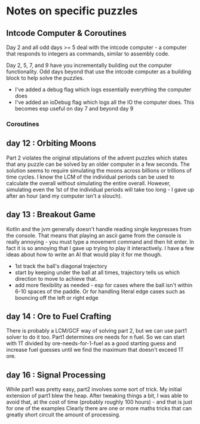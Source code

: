 # Notes on specific puzzles

## Intcode Computer & Coroutines

Day 2 and all odd days >= 5 deal with the intcode computer - a computer that responds to integers
 as commands, similar to assembly code.
 
Day 2, 5, 7, and 9 have you incrementally building out the computer functionality.
Odd days beyond that use the intcode computer as a building block to help solve the puzzles.

* I've added a debug flag which logs essentially everything the computer does
* I've added an ioDebug flag which logs all the IO the computer does. This becomes esp useful on day 7 and beyond day 9

### Coroutines


## day 12 : Orbiting Moons

Part 2 violates the original stipulations of the advent puzzles which states that any puzzle
 can be solved by an older computer in a few seconds.
The solution seems to require simulating the moons across billions or trillions of time cycles.
I know the LCM of the individual periods can be used to calculate the overall without simulating the entire overall.
However, simulating even the 1st of the individual periods will take too long -
I gave up after an hour (and my computer isn't a slouch).

## day 13 : Breakout Game

Kotlin and the jvm generally doesn't handle reading single keypresses from the console.
That means that playing an ascii game from the console is really annoying -
 you must type a movement command and then hit enter.
In fact it is so annoying that I gave up trying to play it interactively.
I have a few ideas about how to write an AI that would play it for me though.
* 1st track the ball's diagonal trajectory
* start by keeping under the ball at all times, trajectory tells us which direction to move to achieve that.
* add more flexibility as needed - esp for cases where the ball isn't within 6-10 spaces of the paddle.
  Or for handling literal edge cases such as bouncing off the left or right edge

## day 14 : Ore to Fuel Crafting

There is probably a LCM/GCF way of solving part 2, but we can use part1 solver to do it too.
Part1 determines ore needs for n fuel. So we can start with 1T divided by ore-needs-for-1-fuel
 as a good starting guess and increase fuel guesses until we find the maximum that doesn't exceed 1T ore.

## day 16 : Signal Processing

While part1 was pretty easy, part2 involves some sort of trick.
My initial extension of part1 blew the heap.
After tweaking things a bit, I was able to avoid that, at the cost of time (probably roughly 100 hours) -
 and that is just for one of the examples
Clearly there are one or more maths tricks that can greatly short circuit the amount of processing.

